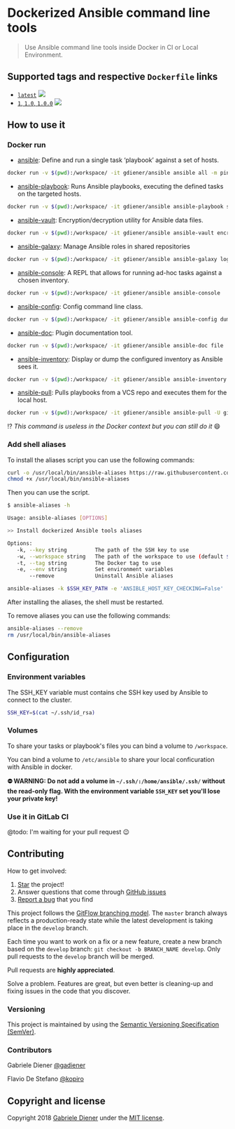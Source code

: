 # Dockerized Ansible command line tools

> Use Ansible command line tools inside Docker in CI or Local Environment.

## Supported tags and respective `Dockerfile` links

* [`latest`](https://github.com/gadiener/ansible/blob/master/Dockerfile) [![](https://images.microbadger.com/badges/image/gdiener/ansible:latest.svg)](http://microbadger.com/images/gdiener/ansible:latest)
* [`1`, `1.0`, `1.0.0`](https://github.com/gadiener/ansible/blob/1.0.0/Dockerfile) [![](https://images.microbadger.com/badges/image/gdiener/ansible:1.svg)](http://microbadger.com/images/gdiener/ansible:1)

## How to use it

### Docker run

* [ansible](https://docs.ansible.com/ansible/2.5/cli/ansible.html): Define and run a single task ‘playbook’ against a set of hosts.

```bash
docker run -v $(pwd):/workspace/ -it gdiener/ansible ansible all -m ping
```

* [ansible-playbook](https://docs.ansible.com/ansible/2.5/cli/ansible-playbook.html): Runs Ansible playbooks, executing the defined tasks on the targeted hosts.

```bash
docker run -v $(pwd):/workspace/ -it gdiener/ansible ansible-playbook site.yml
```

* [ansible-vault](https://docs.ansible.com/ansible/2.5/cli/ansible-vault.html): Encryption/decryption utility for Ansible data files.

```bash
docker run -v $(pwd):/workspace/ -it gdiener/ansible ansible-vault encrypt_string
```

* [ansible-galaxy](https://docs.ansible.com/ansible/2.5/cli/ansible-galaxy.html):  Manage Ansible roles in shared repositories

```bash
docker run -v $(pwd):/workspace/ -it gdiener/ansible ansible-galaxy login
```

* [ansible-console](https://docs.ansible.com/ansible/2.5/cli/ansible-console.html): A REPL that allows for running ad-hoc tasks against a chosen inventory.

```bash
docker run -v $(pwd):/workspace/ -it gdiener/ansible ansible-console
```

* [ansible-config](https://docs.ansible.com/ansible/2.5/cli/ansible-config.html): Config command line class.

```bash
docker run -v $(pwd):/workspace/ -it gdiener/ansible ansible-config dump
```

* [ansible-doc](https://docs.ansible.com/ansible/2.5/cli/ansible-doc.html): Plugin documentation tool.

```bash
docker run -v $(pwd):/workspace/ -it gdiener/ansible ansible-doc file
```

* [ansible-inventory](https://docs.ansible.com/ansible/2.5/cli/ansible-inventory.html): Display or dump the configured inventory as Ansible sees it.

```bash
docker run -v $(pwd):/workspace/ -it gdiener/ansible ansible-inventory --host localhost
```

* [ansible-pull](https://docs.ansible.com/ansible/2.5/cli/ansible-pull.html): Pulls playbooks from a VCS repo and executes them for the local host.

```bash
docker run -v $(pwd):/workspace/ -it gdiener/ansible ansible-pull -U git@github.com:gadiener/unknown-ansible-repository.git site.yml
```

⁉️ *This command is useless in the Docker context but you can still do it* 😄

### Add shell aliases

To install the aliases script you can use the following commands:

```bash
curl -o /usr/local/bin/ansible-aliases https://raw.githubusercontent.com/gadiener/ansible/master/ansible-aliases.sh
chmod +x /usr/local/bin/ansible-aliases
```

Then you can use the script.

```bash
$ ansible-aliases -h

Usage: ansible-aliases [OPTIONS]

>> Install dockerized Ansible tools aliases

Options:
   -k, --key string         The path of the SSH key to use
   -w, --workspace string   The path of the workspace to use (default $(pwd))
   -t, --tag string         The Docker tag to use
   -e, --env string         Set environment variables
       --remove             Uninstall Ansible aliases
```

```bash
ansible-aliases -k $SSH_KEY_PATH -e 'ANSIBLE_HOST_KEY_CHECKING=False'
```

After installing the aliases, the shell must be restarted.

To remove aliases you can use the following commands:

```bash
ansible-aliases --remove
rm /usr/local/bin/ansible-aliases
```

## Configuration

### Environment variables

The SSH_KEY variable must contains che SSH key used by Ansible to connect to the cluster.

```Bash
SSH_KEY=$(cat ~/.ssh/id_rsa)
```

### Volumes

To share your tasks or playbook's files you can bind a volume to `/workspace`.

You can bind a volume to `/etc/ansible` to share your local conficuration with Ansible in docker.

**⛔️ WARNING: Do not add a volume in `~/.ssh/:/home/ansible/.ssh/` without the read-only flag. With the environment variable `SSH_KEY` set you'll lose your private key!**

### Use it in GitLab CI

@todo: I'm waiting for your pull request 😉

## Contributing

How to get involved:

1. [Star](https://github.com/gadiener/docker-mariadb-replication/stargazers) the project!
2. Answer questions that come through [GitHub issues](https://github.com/gadiener/docker-mariadb-replication/issues?state=open)
3. [Report a bug](https://github.com/gadiener/docker-mariadb-replication/issues/new) that you find

This project follows the [GitFlow branching model](http://nvie.com/posts/a-successful-git-branching-model). The ```master``` branch always reflects a production-ready state while the latest development is taking place in the ```develop``` branch.

Each time you want to work on a fix or a new feature, create a new branch based on the ```develop``` branch: ```git checkout -b BRANCH_NAME develop```. Only pull requests to the ```develop``` branch will be merged.

Pull requests are **highly appreciated**.

Solve a problem. Features are great, but even better is cleaning-up and fixing issues in the code that you discover.

### Versioning

This project is maintained by using the [Semantic Versioning Specification (SemVer)](http://semver.org).

### Contributors

Gabriele Diener [@gadiener](https://github.com/gadiener)

Flavio De Stefano [@kopiro](https://github.com/kopiro)

## Copyright and license

Copyright 2018 [Gabriele Diener](https://gdiener.com) under the [MIT license](LICENSE.md).